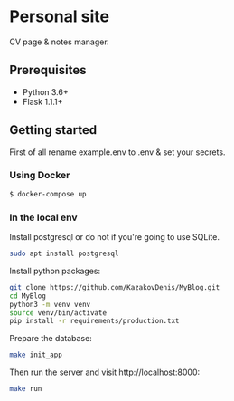 # Personal site
CV page & notes manager.

## Prerequisites
* Python 3.6+
* Flask 1.1.1+

## Getting started
First of all rename example.env to .env & set your secrets.  

### Using Docker
```sh
$ docker-compose up
```
### In the local env
Install postgresql or do not if you're going to use SQLite.
```sh
sudo apt install postgresql
```
Install python packages:
```sh
git clone https://github.com/KazakovDenis/MyBlog.git
cd MyBlog
python3 -m venv venv
source venv/bin/activate
pip install -r requirements/production.txt
```
Prepare the database:
```sh
make init_app
```
Then run the server and visit http://localhost:8000:
```sh
make run
```
